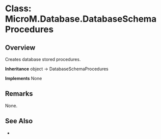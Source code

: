 # Class: MicroM.Database.DatabaseSchemaProcedures
## Overview
Creates database stored procedures.

**Inheritance**
object -> DatabaseSchemaProcedures

**Implements**
None

## Remarks
None.

## See Also
-
